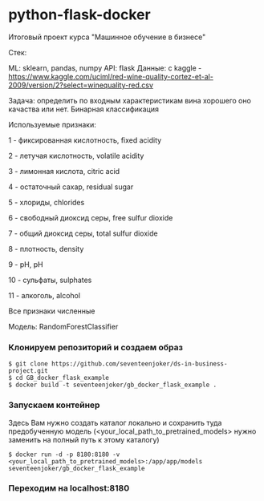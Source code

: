 # python-flask-docker
Итоговый проект курса "Машинное обучение в бизнесе"

Стек:

ML: sklearn, pandas, numpy
API: flask
Данные: с kaggle - https://www.kaggle.com/uciml/red-wine-quality-cortez-et-al-2009/version/2?select=winequality-red.csv

Задача: определить по входным характеристикам вина хорошего оно качаства или нет. Бинарная классификация

Используемые признаки:

1 - фиксированная кислотность, fixed acidity 

2 - летучая кислотность, volatile acidity

3 - лимонная кислота, citric acid

4 - остаточный сахар, residual sugar

5 - хлориды, chlorides

6 - свободный диоксид серы, free sulfur dioxide

7 - общий диоксид серы, total sulfur dioxide

8 - плотность, density

9 - pH, pH

10 - сульфаты, sulphates

11 - алкоголь, alcohol

Все признаки численные

Модель: RandomForestClassifier

### Клонируем репозиторий и создаем образ
```
$ git clone https://github.com/seventeenjoker/ds-in-business-project.git
$ cd GB_docker_flask_example
$ docker build -t seventeenjoker/gb_docker_flask_example .
```

### Запускаем контейнер

Здесь Вам нужно создать каталог локально и сохранить туда предобученную модель (<your_local_path_to_pretrained_models> нужно заменить на полный путь к этому каталогу)
```
$ docker run -d -p 8180:8180 -v <your_local_path_to_pretrained_models>:/app/app/models seventeenjoker/gb_docker_flask_example
```

### Переходим на localhost:8180
